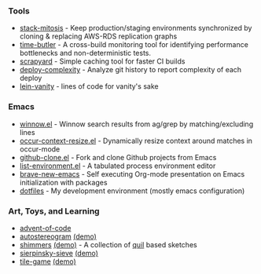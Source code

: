 <!--
**dgtized/dgtized** is a ✨ _special_ ✨ repository because its `README.md` (this file) appears on your GitHub profile.

Here are some ideas to get you started:

- 🔭 I’m currently working on ...
- 🌱 I’m currently learning ...
- 👯 I’m looking to collaborate on ...
- 🤔 I’m looking for help with ...
- 💬 Ask me about ...
- 📫 How to reach me: ...
- 😄 Pronouns: ...
- ⚡ Fun fact: ...
-->

### Tools

 * [stack-mitosis](https://github.com/dgtized/stack-mitosis) - Keep production/staging environments synchronized by cloning & replacing AWS-RDS replication graphs
 * [time-butler](https://github.com/dgtized/time-butler) - A cross-build monitoring tool for identifying performance bottlenecks and non-deterministic tests.
 * [scrapyard](https://github.com/dgtized/scrapyard) - Simple caching tool for faster CI builds
 * [deploy-complexity](https://github.com/dgtized/deploy-complexity) - Analyze git history to report complexity of each deploy
 * [lein-vanity](https://github.com/dgtized/lein-vanity) - lines of code for vanity's sake
 
### Emacs

 * [winnow.el](https://github.com/dgtized/winnow.el) - Winnow search results from ag/grep by matching/excluding lines
 * [occur-context-resize.el](https://github.com/dgtized/occur-context-resize.el) - Dynamically resize context around matches in occur-mode
 * [github-clone.el](https://github.com/dgtized/github-clone.el) - Fork and clone Github projects from Emacs
 * [list-environment.el](https://github.com/dgtized/list-environment.el) - A tabulated process environment editor
 * [brave-new-emacs](https://github.com/dgtized/brave-new-emacs) - Self executing Org-mode presentation on Emacs initialization with packages
 * [dotfiles](https://github.com/dgtized/dotfiles) - My development environment (mostly emacs configuration)
 
### Art, Toys, and Learning

 * [advent-of-code](https://github.com/dgtized/advent-of-code)
 * [autostereogram](https://github.com/dgtized/autostereogram) [(demo)](https://dgtized.github.io/autostereogram/)
 * [shimmers](https://github.com/dgtized/shimmers) [(demo)](https://dgtized.github.io/shimmers/) - A collection of [quil](https://github.com/quil/quil) based sketches
 * [sierpinsky-sieve](https://github.com/dgtized/sierpinski-sieve) [(demo)](https://dgtized.github.io/sierpinski-sieve/)
 * [tile-game](https://github.com/dgtized/tile-game) [(demo)](https://dgtized.github.io/tile-game/)
 
